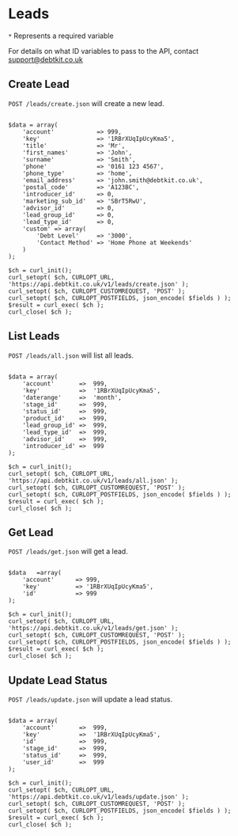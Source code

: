 Leads
=======

`*` Represents a required variable

For details on what ID variables to pass to the API, contact [support@debtkit.co.uk](mailto:support@debtkit.co.uk)

## Create Lead ##

`POST /leads/create.json` will create a new lead.

```

$data = array(
    'account'            => 999,
    'key'                => '1RBrXUqIpUcyKma5',
    'title'              => 'Mr',
    'first_names'        => 'John',
    'surname'            => 'Smith',
    'phone'              => '0161 123 4567',
    'phone_type'         => 'home',
    'email_address'      => 'john.smith@debtkit.co.uk',
    'postal_code'        => 'A123BC',
    'introducer_id'      => 0,
    'marketing_sub_id'   => 'SBrT5RwU',
    'advisor_id'         => 0,
    'lead_group_id'      => 0,
    'lead_type_id'       => 0,
    'custom' => array(
        'Debt Level'     => '3000',
        'Contact Method' => 'Home Phone at Weekends'
    )
);

$ch = curl_init();
curl_setopt( $ch, CURLOPT_URL, 'https://api.debtkit.co.uk/v1/leads/create.json' );
curl_setopt( $ch, CURLOPT_CUSTOMREQUEST, 'POST' );
curl_setopt( $ch, CURLOPT_POSTFIELDS, json_encode( $fields ) );
$result = curl_exec( $ch );
curl_close( $ch );

```


## List Leads ##

`POST /leads/all.json` will list all leads.

```

$data = array(
    'account'       =>  999,
    'key'           =>  '1RBrXUqIpUcyKma5',
    'daterange'     =>	'month',
    'stage_id'      =>  999,
    'status_id'	    =>	999,
    'product_id'    =>	999,
    'lead_group_id' =>  999,
    'lead_type_id'  =>  999,
    'advisor_id'    =>  999,
    'introducer_id' =>  999
);

$ch = curl_init();
curl_setopt( $ch, CURLOPT_URL, 'https://api.debtkit.co.uk/v1/leads/all.json' );
curl_setopt( $ch, CURLOPT_CUSTOMREQUEST, 'POST' );
curl_setopt( $ch, CURLOPT_POSTFIELDS, json_encode( $fields ) );
$result = curl_exec( $ch );
curl_close( $ch );

```

## Get Lead ##

`POST /leads/get.json` will get a lead.

```

$data 	=array(
    'account'      => 999,
    'key'          => '1RBrXUqIpUcyKma5',
    'id'           => 999
);

$ch = curl_init();
curl_setopt( $ch, CURLOPT_URL, 'https://api.debtkit.co.uk/v1/leads/get.json' );
curl_setopt( $ch, CURLOPT_CUSTOMREQUEST, 'POST' );
curl_setopt( $ch, CURLOPT_POSTFIELDS, json_encode( $fields ) );
$result = curl_exec( $ch );
curl_close( $ch );

```

## Update Lead Status ##

`POST /leads/update.json` will update a lead status.

```

$data = array(
    'account'       =>  999,
    'key'           =>  '1RBrXUqIpUcyKma5',
    'id'            =>	999,
    'stage_id'      =>  999,
    'status_id'	    =>	999,
    'user_id'       =>	999
);

$ch = curl_init();
curl_setopt( $ch, CURLOPT_URL, 'https://api.debtkit.co.uk/v1/leads/update.json' );
curl_setopt( $ch, CURLOPT_CUSTOMREQUEST, 'POST' );
curl_setopt( $ch, CURLOPT_POSTFIELDS, json_encode( $fields ) );
$result = curl_exec( $ch );
curl_close( $ch );

```
